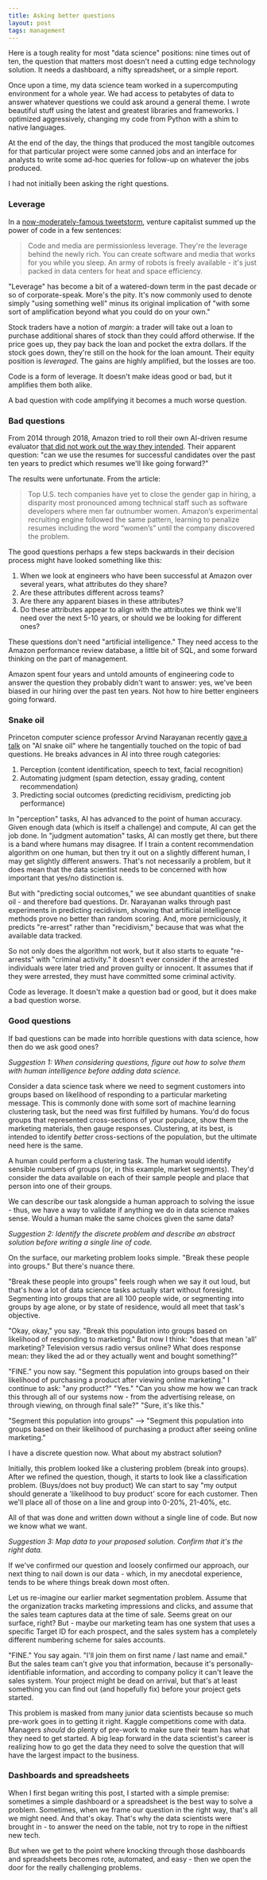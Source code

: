```yaml
---
title: Asking better questions
layout: post
tags: management
---
```


Here is a tough reality for most "data science" positions: nine times out of ten, the question that matters most doesn't need a cutting edge technology solution. It needs a dashboard, a nifty spreadsheet, or a simple report. 

Once upon a time, my data science team worked in a supercomputing environment for a whole year. We had access to petabytes of data to answer whatever questions we could ask around a general theme. I wrote beautiful stuff using the latest and greatest libraries and frameworks. I optimized aggressively, changing my code from Python with a shim to native languages. 

At the end of the day, the things that produced the most tangible outcomes for that particular project were some canned jobs and an interface for analysts to write some ad-hoc queries for follow-up on whatever the jobs produced. 

I had not initially been asking the right questions.

### Leverage

In a [now-moderately-famous tweetstorm](https://twitter.com/naval/status/1002106893265920000?s=20), venture capitalist summed up the power of code in a few sentences:

> Code and media are permissionless leverage. They're the leverage behind the newly rich. You can create software and media that works for you while you sleep. An army of robots is freely available - it's just packed in data centers for heat and space efficiency.

"Leverage" has become a bit of a watered-down term in the past decade or so of corporate-speak. More's the pity. It's now commonly used to denote simply "using something well" minus its original implication of "with some sort of amplification beyond what you could do on your own."

Stock traders have a notion of _margin_: a trader will take out a loan to purchase additional shares of stock than they could afford otherwise. If the price goes up, they pay back the loan and pocket the extra dollars. If the stock goes down, they're still on the hook for the loan amount. Their equity position is *leveraged*. The gains are highly amplified, but the losses are too.

Code is a form of leverage. It doesn't make ideas good or bad, but it amplifies them both alike. 

A bad question with code amplifying it becomes a much worse question.

### Bad questions

From 2014 through 2018, Amazon tried to roll their own AI-driven resume evaluator [that did not work out the way they intended](https://www.reuters.com/article/us-amazon-com-jobs-automation-insight/amazon-scraps-secret-ai-recruiting-tool-that-showed-bias-against-women-idUSKCN1MK08G). Their apparent question: "can we use the resumes for successful candidates over the past ten years to predict which resumes we'll like going forward?"

The results were unfortunate. From the article: 

> Top U.S. tech companies have yet to close the gender gap in hiring, a disparity most pronounced among technical staff such as software developers where men far outnumber women. Amazon’s experimental recruiting engine followed the same pattern, learning to penalize resumes including the word “women’s” until the company discovered the problem.

The good questions perhaps a few steps backwards in their decision process might have looked something like this:

1. When we look at engineers who have been successful at Amazon over several years, what attributes do they share? 
2. Are these attributes different across teams? 
3. Are there any apparent biases in these attributes? 
4. Do these attributes appear to align with the attributes we think we'll need over the next 5-10 years, or should we be looking for different ones?

These questions don't need "artificial intelligence." They need access to the Amazon performance review database, a little bit of SQL, and some forward thinking on the part of management. 

Amazon spent four years and untold amounts of engineering code to answer the question they probably didn't want to answer: yes, we've been biased in our hiring over the past ten years. Not how to hire better engineers going forward.

### Snake oil

Princeton computer science professor Arvind Narayanan recently [gave a talk](https://www.cs.princeton.edu/~arvindn/talks/MIT-STS-AI-snakeoil.pdf) on "AI snake oil" where he tangentially touched on the topic of bad questions. He breaks advances in AI into three rough categories:

1. Perception (content identification, speech to text, facial recognition)
2. Automating judgment (spam detection, essay grading, content recommendation)
3. Predicting social outcomes (predicting recidivism, predicting job performance)

In "perception" tasks, AI has advanced to the point of human accuracy. Given enough data (which is itself a challenge) and compute, AI can get the job done. In "judgment automation" tasks, AI can mostly get there, but there is a band where humans may disagree. If I train a content recommendation algorithm on one human, but then try it out on a slightly different human, I may get slightly different answers. That's not necessarily a problem, but it does mean that the data scientist needs to be concerned with how important that yes/no distinction is.

But with "predicting social outcomes," we see abundant quantities of snake oil - and therefore bad questions. Dr. Narayanan walks through past experiments in predicting recidivism, showing that artificial intelligence methods prove no better than random scoring. And, more perniciously, it predicts "re-arrest" rather than "recidivism," because that was what the available data tracked. 

So not only does the algorithm not work, but it also starts to equate "re-arrests" with "criminal activity." It doesn't ever consider if the arrested individuals were later tried and proven guilty or innocent. It assumes that if they were arrested, they must have committed some criminal activity.

Code as leverage. It doesn't make a question bad or good, but it does make a bad question worse.

### Good questions

If bad questions can be made into horrible questions with data science, how then do we ask good ones?

*Suggestion 1: When considering questions, figure out how to solve them with human intelligence before adding data science.*

Consider a data science task where we need to segment customers into groups based on likelihood of responding to a particular marketing message. This is commonly done with some sort of machine learning clustering task, but the need was first fulfilled by humans. You'd do focus groups that represented cross-sections of your populace, show them the marketing materials, then gauge responses. Clustering, at its best, is intended to identify _better_ cross-sections of the population, but the ultimate need here is the same. 

A human could perform a clustering task. The human would identify sensible numbers of groups (or, in this example, market segments). They'd consider the data available on each of their sample people and place that person into one of their groups. 

We can describe our task alongside a human approach to solving the issue - thus, we have a way to validate if anything we do in data science makes sense. Would a human make the same choices given the same data?

*Suggestion 2: Identify the discrete problem and describe an abstract solution before writing a single line of code.*

On the surface, our marketing problem looks simple. "Break these people into groups." But there's nuance there. 

"Break these people into groups" feels rough when we say it out loud, but that's how a lot of data science tasks actually start without foresight. Segmenting into groups that are all 100 people wide, or segmenting into groups by age alone, or by state of residence, would all meet that task's objective.

"Okay, okay," you say. "Break this population into groups based on likelihood of responding to marketing." But now I think: "does that mean 'all' marketing? Television versus radio versus online? What does response mean: they liked the ad or they actually went and bought something?"

"FINE." you now say. "Segment this population into groups based on their likelihood of purchasing a product after viewing online marketing." I continue to ask: "any product?" "Yes." "Can you show me how we can track this through all of our systems now - from the advertising release, on through viewing, on through final sale?" "Sure, it's like this."

"Segment this population into groups" --> "Segment this population into groups based on their likelihood of purchasing a product after seeing online marketing."

I have a discrete question now. What about my abstract solution?

Initially, this problem looked like a clustering problem (break into groups). After we refined the question, though, it starts to look like a classification problem. (Buys/does not buy product) We can start to say "my output should generate a 'likelihood to buy product' score for each customer. Then we'll place all of those on a line and group into 0-20%, 21-40%, etc.

All of that was done and written down without a single line of code. But now we know what we want.

*Suggestion 3: Map data to your proposed solution. Confirm that it's the right data.*

If we've confirmed our question and loosely confirmed our approach, our next thing to nail down is our data - which, in my anecdotal experience, tends to be where things break down most often. 

Let us re-imagine our earlier market segmentation problem. Assume that the organization tracks marketing impressions and clicks, and assume that the sales team captures data at the time of sale. Seems great on our surface, right? But - maybe our marketing team has one system that uses a specific Target ID for each prospect, and the sales system has a completely different numbering scheme for sales accounts.

"FINE." You say again. "I'll join them on first name / last name and email." But the sales team can't give you that information, because it's personally-identifiable information, and according to company policy it can't leave the sales system. Your project might be dead on arrival, but that's at least something you can find out (and hopefully fix) before your project gets started.

This problem is masked from many junior data scientists because so much pre-work goes in to getting it right. Kaggle competitions come with data. Managers _should_ do plenty of pre-work to make sure their team has what they need to get started. A big leap forward in the data scientist's career is realizing how to go get the data they need to solve the question that will have the largest impact to the business.

### Dashboards and spreadsheets

When I first began writing this post, I started with a simple premise: sometimes a simple dashboard or a spreadsheet is the best way to solve a problem. Sometimes, when we frame our question in the right way, that's all we might need. And that's okay. That's why the data scientists were brought in - to answer the need on the table, not try to rope in the niftiest new tech. 

But when we get to the point where knocking through those dashboards and spreadsheets becomes rote, automated, and easy - then we open the door for the really challenging problems.
